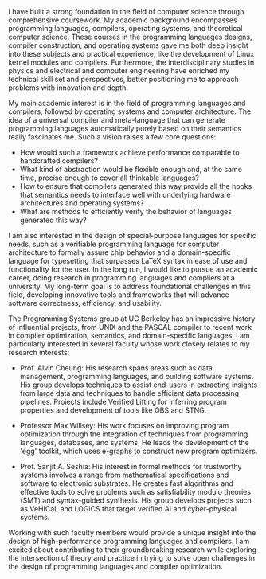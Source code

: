 I have built a strong foundation in the field of computer science through comprehensive coursework. My academic background encompasses programming languages, compilers, operating systems, and theoretical computer science. These courses in the programming languages designs, compiler construction, and operating systems gave me both deep insight into these subjects and practical experience, like the development of Linux kernel modules and compilers. Furthermore, the interdisciplinary studies in physics and electrical and computer engineering have enriched my technical skill set and perspectives, better positioning me to approach problems with innovation and depth.

My main academic interest is in the field of programming languages and compilers, followed by operating systems and computer architecture. The idea of a universal compiler and meta-language that can generate programming languages automatically purely based on their semantics really fascinates me. Such a vision raises a few core questions:

* How would such a framework achieve performance comparable to handcrafted compilers?
* What kind of abstraction would be flexible enough and, at the same time, precise enough to cover all thinkable languages?
* How to ensure that compilers generated this way provide all the hooks that semantics needs to interface well with underlying hardware architectures and operating systems?
* What are methods to efficiently verify the behavior of languages generated this way?

I am also interested in the design of special-purpose languages for specific needs, such as a verifiable programming language for computer architecture to formally assure chip behavior and a domain-specific language for typesetting that surpasses LaTeX syntax in ease of use and functionality for the user. In the long run, I would like to pursue an academic career, doing research in programming languages and compilers at a university. My long-term goal is to address foundational challenges in this field, developing innovative tools and frameworks that will advance software correctness, efficiency, and usability.

The Programming Systems group at UC Berkeley has an impressive history of influential projects, from UNIX and the PASCAL compiler to recent work in compiler optimization, semantics, and domain-specific languages. I am particularly interested in several faculty whose work closely relates to my research interests:

* Prof. Alvin Cheung: His research spans areas such as data management, programming languages, and building software systems. His group develops techniques to assist end-users in extracting insights from large data and techniques to handle efficient data processing pipelines. Projects include Verified Lifting for inferring program properties and development of tools like QBS and STNG.

* Professor Max Willsey: His work focuses on improving program optimization through the integration of techniques from programming languages, databases, and systems. He leads the development of the 'egg' toolkit, which uses e-graphs to construct new program optimizers.

* Prof. Sanjit A. Seshia: His interest in formal methods for trustworthy systems involves a range from mathematical specifications and software to electronic substrates. He creates fast algorithms and effective tools to solve problems such as satisfiability modulo theories (SMT) and syntax-guided synthesis. His group develops projects such as VeHICaL and LOGiCS that target verified AI and cyber-physical systems.

Working with such faculty members would provide a unique insight into the design of high-performance programming languages and compilers. I am excited about contributing to their groundbreaking research while exploring the intersection of theory and practice in trying to solve open challenges in the design of programming languages and compiler optimization.